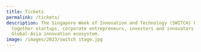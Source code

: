 ```yaml
---
title: Tickets
permalink: /tickets/
description: The Singapore Week of Innovation and Technology (SWITCH) brings
  together startups, corporate entrepreneurs, investors and innovators from the
  Global-Asia innovation ecosystem.
image: /images/2023/switch stage.jpg
---
```

